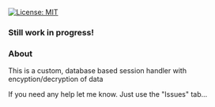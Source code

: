 [![License: MIT](https://img.shields.io/badge/License-MIT-yellow.svg)](https://opensource.org/licenses/MIT)

### Still work in progress!

### About
This is a custom, database based session handler with encyption/decryption of data

If you need any help let me know. Just use the "Issues" tab...


